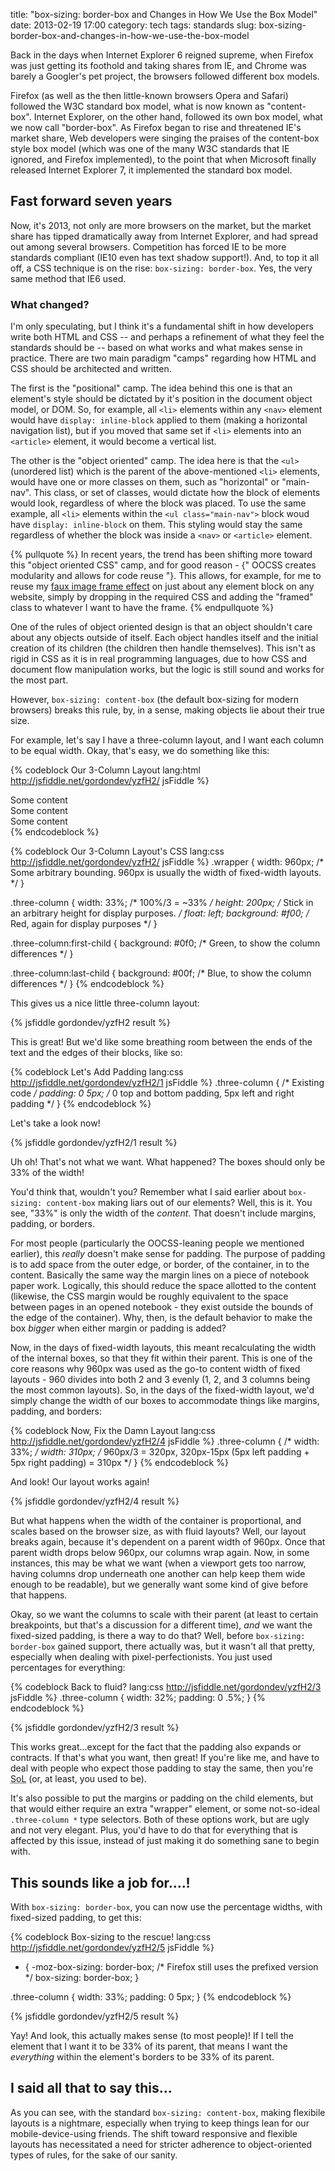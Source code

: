 title: "box-sizing: border-box and Changes in How We Use the Box Model"
date: 2013-02-19 17:00
category: tech
tags: standards
slug: box-sizing-border-box-and-changes-in-how-we-use-the-box-model

Back in the days when Internet Explorer 6 reigned supreme, when Firefox was just getting its foothold and taking shares from IE, and Chrome was barely a Googler's pet project, the browsers followed different box models.

Firefox (as well as the then little-known browsers Opera and Safari) followed the W3C standard box model, what is now known as "content-box". Internet Explorer, on the other hand, followed its own box model, what we now call "border-box". As Firefox began to rise and threatened IE's market share, Web developers were singing the praises of the content-box style box model (which was one of the many W3C standards that IE ignored, and Firefox implemented), to the point that when Microsoft finally released Internet Explorer 7, it implemented the standard box model.
<!-- more -->
## Fast forward seven years

Now, it's 2013, not only are more browsers on the market, but the market share has tipped dramatically away from Internet Explorer, and had spread out among several browsers. Competition has forced IE to be more standards compliant (IE10 even has text shadow support!). And, to top it all off, a CSS technique is on the rise: `box-sizing: border-box`. Yes, the very same method that IE6 used.

### What changed?

I'm only speculating, but I think it's a fundamental shift in how developers write both HTML and CSS -- and perhaps a refinement of what they feel the standards should be -- based on what works and what makes sense in practice. There are two main paradigm "camps" regarding how HTML and CSS should be architected and written.

The first is the "positional" camp. The idea behind this one is that an element's style should be dictated by it's position in the document object model, or DOM. So, for example, all `<li>` elements within any `<nav>` element would have `display: inline-block` applied to them (making a horizontal navigation list), but if you moved that same set if `<li>` elements into an `<article>` element, it would become a vertical list.

The other is the "object oriented" camp. The idea here is that the `<ul>` (unordered list) which is the parent of the above-mentioned `<li>` elements, would have one or more classes on them, such as "horizontal" or "main-nav". This class, or set of classes, would dictate how the block of elements would look, regardless of where the block was placed. To use the same example, all `<li>` elements within the `<ul class="main-nav">` block woud have `display: inline-block` on them. This styling would stay the same regardless of whether the block was inside a `<nav>` or `<article>` element.

{% pullquote %}
In recent years, the trend has been shifting more toward this "object oriented CSS" camp, and for good reason - {" OOCSS creates modularity and allows for code reuse "}. This allows, for example, for me to reuse my [faux image frame effect](https://gist.github.com/4033366) on just about any element block on any website, simply by dropping in the required CSS and adding the "framed" class to whatever I want to have the frame.
{% endpullquote %}

One of the rules of object oriented design is that an object shouldn't care about any objects outside of itself. Each object handles itself and the initial creation of its children (the children then handle themselves). This isn't as rigid in CSS as it is in real programming languages, due to how CSS and document flow manipulation works, but the logic is still sound and works for the most part.

However, `box-sizing: content-box` (the default box-sizing for modern browsers) breaks this rule, by, in a sense, making objects lie about their true size.

For example, let's say I have a three-column layout, and I want each column to be equal width. Okay, that's easy, we do something like this:

{% codeblock Our 3-Column Layout lang:html http://jsfiddle.net/gordondev/yzfH2/ jsFiddle %}
<div class="wrapper">
	<div class="three-column">
		Some content
	</div>
	<div class="three-column">
		Some content
	</div>
	<div class="three-column">
		Some content
	</div>
</div>
{% endcodeblock %}

{% codeblock Our 3-Column Layout's CSS lang:css http://jsfiddle.net/gordondev/yzfH2/ jsFiddle %}
.wrapper {
	width: 960px; /* Some arbitrary bounding. 960px is usually the width of fixed-width layouts. */
}

.three-column {
	width: 33%; /* 100%/3 = ~33% */
	height: 200px; /* Stick in an arbitrary height for display purposes. */
	float: left;
	background: #f00; /* Red, again for display purposes */
}

.three-column:first-child {
	background: #0f0; /* Green, to show the column differences */
}

.three-column:last-child {
	background: #00f; /* Blue, to show the column differences */
}
{% endcodeblock %}

This gives us a nice little three-column layout:

{% jsfiddle gordondev/yzfH2 result %}

This is great! But we'd like some breathing room between the ends of the text and the edges of their blocks, like so:

{% codeblock Let's Add Padding lang:css http://jsfiddle.net/gordondev/yzfH2/1 jsFiddle %}
.three-column {
	/* Existing code */
	padding: 0 5px; /* 0 top and bottom padding, 5px left and right padding */
}
{% endcodeblock %}

Let's take a look now!

{% jsfiddle gordondev/yzfH2/1 result %}

Uh oh! That's not what we want. What happened? The boxes should only be 33% of the width!

You'd think that, wouldn't you? Remember what I said earlier about `box-sizing: content-box` making liars out of our elements? Well, this is it. You see, "33%" is only the width of the *content*. That doesn't include margins, padding, or borders. 

For most people (particularly the OOCSS-leaning people we mentioned earlier), this *really* doesn't make sense for padding. The purpose of padding is to add space from the outer edge, or border, of the container, in to the content. Basically the same way the margin lines on a piece of notebook paper work. Logically, this should reduce the space allotted to the content (likewise, the CSS margin would be roughly equivalent to the space between pages in an opened notebook - they exist outside the bounds of the edge of the container). Why, then, is the default behavior to make the box *bigger* when either margin or padding is added?

Now, in the days of fixed-width layouts, this meant recalculating the width of the internal boxes, so that they fit within their parent. This is one of the core reasons why 960px was used as the go-to content width of fixed layouts - 960 divides into both 2 and 3 evenly (1, 2, and 3 columns being the most common layouts). So, in the days of the fixed-width layout, we'd simply change the width of our boxes to accommodate things like margins, padding, and borders:

{% codeblock Now, Fix the Damn Layout lang:css http://jsfiddle.net/gordondev/yzfH2/4 jsFiddle %}
.three-column {
	/* width: 33%; */
	width: 310px; /* 960px/3 = 320px, 320px-15px (5px left padding + 5px right padding) = 310px */
}
{% endcodeblock %}

And look! Our layout works again!

{% jsfiddle gordondev/yzfH2/4 result %}

But what happens when the width of the container is proportional, and scales based on the browser size, as with fluid layouts? Well, our layout breaks again, because it's dependent on a parent width of 960px. Once that parent width drops below 960px, our columns wrap again. Now, in some instances, this may be what we want (when a viewport gets too narrow, having columns drop underneath one another can help keep them wide enough to be readable), but we generally want some kind of give before that happens.

Okay, so we want the columns to scale with their parent (at least to certain breakpoints, but that's a discussion for a different time), *and* we want the fixed-sized padding, is there a way to do that? Well, before `box-sizing: border-box` gained support, there actually was, but it wasn't all that pretty, especially when dealing with pixel-perfectionists. You just used percentages for everything:

{% codeblock Back to fluid? lang:css http://jsfiddle.net/gordondev/yzfH2/3 jsFiddle %}
.three-column {
	width: 32%;
	padding: 0 .5%;
}
{% endcodeblock %}

{% jsfiddle gordondev/yzfH2/3 result %}

This works great...except for the fact that the padding also expands or contracts. If that's what you want, then great! If you're like me, and have to deal with people who expect those padding to stay the same, then you're <abbr title="Shit out of Luck">SoL</abbr> (or, at least, you used to be).

It's also possible to put the margins or padding on the child elements, but that would either require an extra "wrapper" element, or some not-so-ideal `.three-column *` type selectors. Both of these options work, but are ugly and not very elegant. Plus, you'd have to do that for everything that is affected by this issue, instead of just making it do something sane to begin with.

## This sounds like a job for....!

With `box-sizing: border-box`, you can now use the percentage widths, with fixed-sized padding, to get this:

{% codeblock Box-sizing to the rescue! lang:css http://jsfiddle.net/gordondev/yzfH2/5 jsFiddle %}
* {
	-moz-box-sizing: border-box; /* Firefox still uses the prefixed version */
	box-sizing: border-box;
}

.three-column {
	width: 33%;
	padding: 0 5px;
}
{% endcodeblock %}

{% jsfiddle gordondev/yzfH2/5 result %}

Yay! And look, this actually makes sense (to most people)! If I tell the element that I want it to be 33% of its parent, that means I want the *everything* within the element's borders to be 33% of its parent.

## I said all that to say this...

As you can see, with the standard `box-sizing: content-box`, making flexibile layouts is a nightmare, especially when trying to keep things lean for our mobile-device-using friends. The shift toward responsive and flexible layouts has necessitated a need for stricter adherence to object-oriented types of rules, for the sake of our sanity.